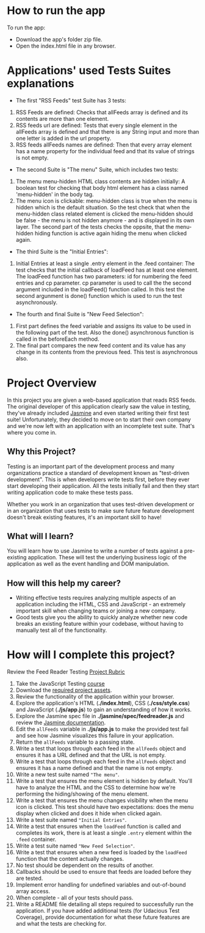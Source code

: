 # How to run the app

To run the app:

- Download the app's folder zip file.
- Open the index.html file in any browser.

# Applications' used Tests Suites explanations

- The first "RSS Feeds" test Suite has 3 tests:
1. RSS Feeds are defined: Checks that allFeeds array is defined and its contents are more than one element.
2. RSS feeds url are defined: Tests that every single element in the allFeeds array is defined and that there is any String input and more than one letter is added in the url property.
3. RSS feeds allFeeds names are defined: Then that every array element has a name property for the individual feed and that its value of strings is not empty.

- The second Suite is "The menu" Suite, which includes two tests:
1. The menu menu-hidden HTML class contents are hidden initially: A boolean test for checking that body html element has a class named 'menu-hidden' in the body tag.
2. The menu icon is clickable: menu-hidden class is true when the menu is hidden which is the default situation. So the test check that when the menu-hidden class related element is clicked the menu-hidden should be false - the menu is not hidden anymore -  and is displayed in its own layer. The second part of the tests checks the oppsite, that the menu-hidden hiding function is active again hiding the menu when clicked again.

- The third Suite is the "Initial Entries":
1. Initial Entries at least a single .entry element in the .feed container: The test checks that the initial callback of loadFeed has at least one element. The loadFeed function has two parameters: id for numbering the feed entries and cp parameter. cp parameter is used to call the the second argument included in the loadFeed() function called. In this test the second argunment is done() function which is used to run the test asynchronously.

- The fourth and final Suite is "New Feed Selection":
1. First part defines the feed variable and assigns its value to be used in the following part of the test. Also the done() asynchronous function is called in the beforeEach method.
2. The final part compares the new feed content and its value has any change in its contents from the previous feed. This test is asynchronous also.


# Project Overview

In this project you are given a web-based application that reads RSS feeds. The original developer of this application clearly saw the value in testing, they've already included [Jasmine](http://jasmine.github.io/) and even started writing their first test suite! Unfortunately, they decided to move on to start their own company and we're now left with an application with an incomplete test suite. That's where you come in.


## Why this Project?

Testing is an important part of the development process and many organizations practice a standard of development known as "test-driven development". This is when developers write tests first, before they ever start developing their application. All the tests initially fail and then they start writing application code to make these tests pass.

Whether you work in an organization that uses test-driven development or in an organization that uses tests to make sure future feature development doesn't break existing features, it's an important skill to have!


## What will I learn?

You will learn how to use Jasmine to write a number of tests against a pre-existing application. These will test the underlying business logic of the application as well as the event handling and DOM manipulation.


## How will this help my career?

* Writing effective tests requires analyzing multiple aspects of an application including the HTML, CSS and JavaScript - an extremely important skill when changing teams or joining a new company.
* Good tests give you the ability to quickly analyze whether new code breaks an existing feature within your codebase, without having to manually test all of the functionality.


# How will I complete this project?

Review the Feed Reader Testing [Project Rubric](https://review.udacity.com/#!/projects/3442558598/rubric)

1. Take the JavaScript Testing [course](https://www.udacity.com/course/ud549)
2. Download the [required project assets](http://github.com/udacity/frontend-nanodegree-feedreader).
3. Review the functionality of the application within your browser.
4. Explore the application's HTML (**./index.html**), CSS (**./css/style.css**) and JavaScript (**./js/app.js**) to gain an understanding of how it works.
5. Explore the Jasmine spec file in **./jasmine/spec/feedreader.js** and review the [Jasmine documentation](http://jasmine.github.io).
6. Edit the `allFeeds` variable in **./js/app.js** to make the provided test fail and see how Jasmine visualizes this failure in your application.
7. Return the `allFeeds` variable to a passing state.
8. Write a test that loops through each feed in the `allFeeds` object and ensures it has a URL defined and that the URL is not empty.
9. Write a test that loops through each feed in the `allFeeds` object and ensures it has a name defined and that the name is not empty.
10. Write a new test suite named `"The menu"`.
11. Write a test that ensures the menu element is hidden by default. You'll have to analyze the HTML and the CSS to determine how we're performing the hiding/showing of the menu element.
12. Write a test that ensures the menu changes visibility when the menu icon is clicked. This test should have two expectations: does the menu display when clicked and does it hide when clicked again.
13. Write a test suite named `"Initial Entries"`.
14. Write a test that ensures when the `loadFeed` function is called and completes its work, there is at least a single `.entry` element within the `.feed` container.
15. Write a test suite named `"New Feed Selection"`.
16. Write a test that ensures when a new feed is loaded by the `loadFeed` function that the content actually changes.
17. No test should be dependent on the results of another.
18. Callbacks should be used to ensure that feeds are loaded before they are tested.
19. Implement error handling for undefined variables and out-of-bound array access.
20. When complete - all of your tests should pass. 
21. Write a README file detailing all steps required to successfully run the application. If you have added additional tests (for Udacious Test Coverage),  provide documentation for what these future features are and what the tests are checking for.
